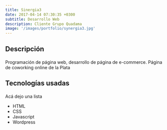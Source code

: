 ```yaml
---
title: Sinergia3
date: 2017-04-14 07:30:35 +0300
subtitle: Desarrollo Web
description: Cliente Grupo Quadama
image: '/images/portfolio/synergia3.jpg'
---
```


<div class="block-header inner-sm" style="margin-top: 1.5em; margin-bottom: 1.5em">
  <h2 class="block-title line-top">Descripción</h2>
</div>

Programación de página web, desarrollo de página de e-commerce. Página de coworking online de la Plata

<div class="block-header inner-sm" style="margin-bottom: 1.5em">
  <h2 class="block-title line-top">Tecnologías usadas</h2>
</div>

 Acá dejo una lista

- HTML
- CSS
- Javascript
- Wordpress

